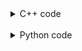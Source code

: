 <details><summary>C++ code</summary>

![](https://github.com/archishmanghos/code-images/blob/master/Leetcode/76.png)

</details>

<br>

<details><summary>Python code</summary>

![](https://github.com/archishmanghos/code-images/blob/master/Leetcode/76-py.png)

</details>